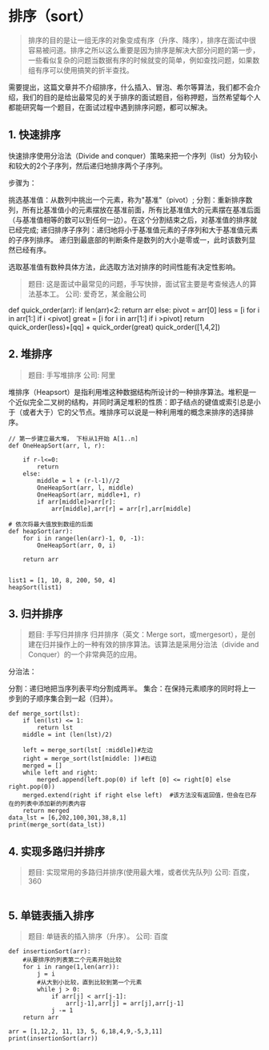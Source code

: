 # 排序（sort）
> 排序的目的是让一组无序的对象变成有序（升序、降序），排序在面试中很容易被问道。排序之所以这么重要是因为排序是解决大部分问题的第一步，一些看似复杂的问题当数据有序的时候就变的简单，例如查找问题，如果数组有序可以使用搞笑的折半查找。

需要提出，这篇文章并不介绍排序，什么插入、冒泡、希尔等算法，我们都不会介绍，我们的目的是给出最常见的关于排序的面试题目，俗称押题，当然希望每个人都能研究每一个题目，在面试过程中遇到排序问题，都可以解决。

## 1. 快速排序
快速排序使用分治法（Divide and conquer）策略来把一个序列（list）分为较小和较大的2个子序列，然后递归地排序两个子序列。

步骤为：

挑选基准值：从数列中挑出一个元素，称为"基准"（pivot）;
分割：重新排序数列，所有比基准值小的元素摆放在基准前面，所有比基准值大的元素摆在基准后面（与基准值相等的数可以到任何一边）。在这个分割结束之后，对基准值的排序就已经完成;
递归排序子序列：递归地将小于基准值元素的子序列和大于基准值元素的子序列排序。
递归到最底部的判断条件是数列的大小是零或一，此时该数列显然已经有序。

选取基准值有数种具体方法，此选取方法对排序的时间性能有决定性影响。

> 题目: 这是面试中最常见的问题，手写快排，面试官主要是考查候选人的算法基本工。
> 公司: 爱奇艺，某金融公司


def quick_order(arr):
    if len(arr)<2:
        return arr
    else:
        pivot = arr[0]
        less = [i for i in arr[1:] if i <pivot]
        great = [i for i in arr[1:] if i >pivot]
        return quick_order(less)+[qq] + quick_order(great)
quick_order([1,4,2])




## 2. 堆排序
> 题目: 手写堆排序
> 公司: 阿里
> 
堆排序（Heapsort）是指利用堆这种数据结构所设计的一种排序算法。堆积是一个近似完全二叉树的结构，并同时满足堆积的性质：即子结点的键值或索引总是小于（或者大于）它的父节点。堆排序可以说是一种利用堆的概念来排序的选择排序。
```
// 第一步建立最大堆， 下标从1开始 A[1..n]
def OneHeapSort(arr, l, r):
    
    if r-l<=0:
        return
    else:
        middle = l + (r-l-1)//2
        OneHeapSort(arr, l, middle)
        OneHeapSort(arr, middle+1, r)
        if arr[middle]>arr[r]:
            arr[middle],arr[r] = arr[r],arr[middle]

# 依次将最大值放到数组的后面
def heapSort(arr):
    for i in range(len(arr)-1, 0, -1):
        OneHeapSort(arr, 0, i)
    
    return arr


list1 = [1, 10, 8, 200, 50, 4]
heapSort(list1)
```

## 3. 归并排序
> 题目: 手写归并排序
归并排序（英文：Merge sort，或mergesort），是创建在归并操作上的一种有效的排序算法。该算法是采用分治法（divide and Conquer）的一个非常典范的应用。

分治法：

分割：递归地把当序列表平均分割成两半。
集合：在保持元素顺序的同时将上一步到的子顺序集合到一起（归并）。
```
def merge_sort(lst):
    if len(lst) <= 1:
        return lst
    middle = int (len(lst)/2)

    left = merge_sort(lst[ :middle])#左边
    right = merge_sort(lst[middle: ])#右边
    merged = []
    while left and right:
        merged.append(left.pop(0) if left [0] <= right[0] else right.pop(0))
    merged.extend(right if right else left)  #该方法没有返回值，但会在已存在的列表中添加新的列表内容
    return merged
data_lst = [6,202,100,301,38,8,1]
print(merge_sort(data_lst))
```

## 4. 实现多路归并排序
> 题目: 实现常用的多路归并排序(使用最大堆，或者优先队列)
> 公司: 百度，360

```

```

## 5. 单链表插入排序
> 题目: 单链表的插入排序（升序）。
> 公司: 百度

```
def insertionSort(arr):
    #从要排序的列表第二个元素开始比较
    for i in range(1,len(arr)):
        j = i
        #从大到小比较，直到比较到第一个元素
        while j > 0:
            if arr[j] < arr[j-1]:
                arr[j-1],arr[j] = arr[j],arr[j-1]
            j -= 1        
    return arr

arr = [1,12,2, 11, 13, 5, 6,18,4,9,-5,3,11] 
print(insertionSort(arr))

```



